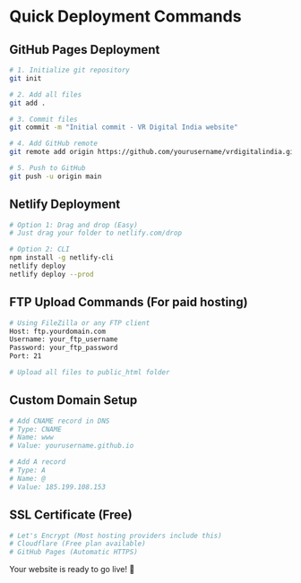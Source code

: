 # Quick Deployment Commands

## GitHub Pages Deployment
```bash
# 1. Initialize git repository
git init

# 2. Add all files
git add .

# 3. Commit files
git commit -m "Initial commit - VR Digital India website"

# 4. Add GitHub remote
git remote add origin https://github.com/yourusername/vrdigitalindia.git

# 5. Push to GitHub
git push -u origin main
```

## Netlify Deployment
```bash
# Option 1: Drag and drop (Easy)
# Just drag your folder to netlify.com/drop

# Option 2: CLI
npm install -g netlify-cli
netlify deploy
netlify deploy --prod
```

## FTP Upload Commands (For paid hosting)
```bash
# Using FileZilla or any FTP client
Host: ftp.yourdomain.com
Username: your_ftp_username
Password: your_ftp_password
Port: 21

# Upload all files to public_html folder
```

## Custom Domain Setup
```bash
# Add CNAME record in DNS
# Type: CNAME
# Name: www
# Value: yourusername.github.io

# Add A record
# Type: A  
# Name: @
# Value: 185.199.108.153
```

## SSL Certificate (Free)
```bash
# Let's Encrypt (Most hosting providers include this)
# Cloudflare (Free plan available)
# GitHub Pages (Automatic HTTPS)
```

Your website is ready to go live! 🚀
